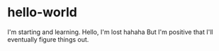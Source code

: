 # hello-world
I'm starting and learning.
Hello, I'm lost hahaha
But I'm positive that I'll eventually figure things out.

